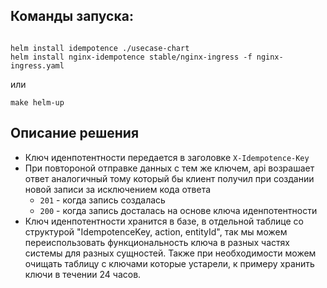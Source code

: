 
## Команды запуска:

```

helm install idempotence ./usecase-chart
helm install nginx-idempotence stable/nginx-ingress -f nginx-ingress.yaml

```

или

`make helm-up`


## Описание решения


- Ключ иденпотентности передается в заголовке `X-Idempotence-Key`
- При повтороной отправке данных с тем же ключем, api возрашает ответ аналогичный тому который бы клиент получил при создании новой записи за исключением кода ответа 
  - `201` - когда запись создалась 
  - `200` - когда запись досталась на основе ключа иденпотентности
- Ключ иденпотентности хранится в базе, в отдельной таблице со структурой "IdempotenceKey, action, entityId", так мы можем переиспользовать функциональность ключа в разных частях системы для разных сущностей. Также при необходимости можем очищать таблицу с ключами которые устарели, к примеру хранить ключи в течении 24 часов. 
